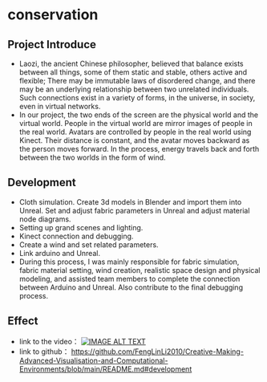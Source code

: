 # conservation
## Project Introduce
* Laozi, the ancient Chinese philosopher, believed that balance exists between all things, some of them static and stable, others active and flexible; There may be immutable laws of disordered change, and there may be an underlying relationship between two unrelated individuals. Such connections exist in a variety of forms, in the universe, in society, even in virtual networks.
* In our project, the two ends of the screen are the physical world and the virtual world. People in the virtual world are mirror images of people in the real world. Avatars are controlled by people in the real world using Kinect. Their distance is constant, and the avatar moves backward as the person moves forward. In the process, energy travels back and forth between the two worlds in the form of wind.

## Development
* Cloth simulation. Create 3d models in Blender and import them into Unreal. Set and adjust fabric parameters in Unreal and adjust material node diagrams.
* Setting up grand scenes and lighting.
* Kinect connection and debugging.
* Create a wind and set related parameters.
* Link arduino and Unreal.
* During this process, I was mainly responsible for fabric simulation, fabric material setting, wind creation, realistic space design and physical modeling, and assisted team members to complete the connection between Arduino and Unreal. Also contribute to the final debugging process.

## Effect
* link to the video：
[![IMAGE ALT TEXT](http://img.youtube.com/vi/"YOUR_VIDEO_ID"/0.jpg)](https://www.youtube.com/watch?v=mNP35t5Jog8" "BIGSHOW")
* link to github：
https://github.com/FengLinLi2010/Creative-Making-Advanced-Visualisation-and-Computational-Environments/blob/main/README.md#development
